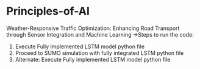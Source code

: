 # Principles-of-AI
Weather-Responsive Traffic Optimization: Enhancing Road Transport through Sensor Integration and Machine Learning
->Steps to run the code:
1. Execute Fully Implemented LSTM model python file
2. Proceed to SUMO simulation with fully integrated LSTM python file
3. Alternate:
      Execute Fully implemented LSTM model python file 
